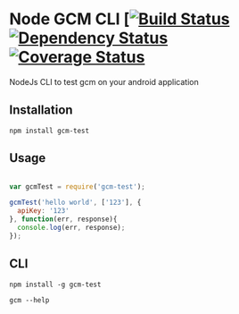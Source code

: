 Node GCM CLI [[![Build Status](http://img.shields.io/travis/yujinlim/node-gcm-cli.svg?style=flat-square)](https://travis-ci.org/yujinlim/node-gcm-cli) [![Dependency Status](http://img.shields.io/gemnasium/yujinlim/node-gcm-cli.svg?style=flat-square)](https://gemnasium.com/yujinlim/node-gcm-cli) [![Coverage Status](http://img.shields.io/coveralls/yujinlim/node-gcm-cli.svg?style=flat-square)](https://coveralls.io/r/yujinlim/node-gcm-cli)
============

NodeJs CLI to test gcm on your android application

## Installation
```
npm install gcm-test
```
## Usage
```Javascript

var gcmTest = require('gcm-test');

gcmTest('hello world', ['123'], {
  apiKey: '123'
}, function(err, response){
  console.log(err, response);
});
```
## CLI
```
npm install -g gcm-test

gcm --help
```
